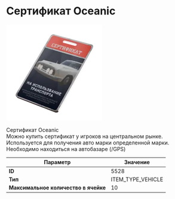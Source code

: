 # Сертификат Oceanic

![Item Image](../img/5528.webp?raw=true)

Сертификат Oceanic<br>Можно купить сертификат у игроков на центральном рынке.<br>Используется для получения авто марки определенной марки.<br>Необходимо находиться на автобазаре (/GPS)


| Параметр | Значение |
|----------|----------|
| **ID** | 5528 |
| **Тип** | ITEM_TYPE_VEHICLE |
| **Максимальное количество в ячейке** | 10 |

